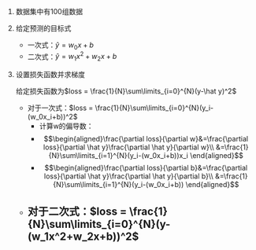 1. 数据集中有100组数据

2. 给定预测的目标式 
   - 一次式：$\hat y = w_0x+b$
   - 二次式：$\hat y=w_1x^2+w_2x+b$
   
3. 设置损失函数并求梯度

    给定损失函数为$loss = \frac{1}{N}\sum\limits_{i=0}^{N}(y-\hat y)^2$

    -   对于一次式：$loss = \frac{1}{N}\sum\limits_{i=0}^{N}(y_i-(w_0x_i+b))^2$
        -   计算w的偏导数：
        -   $$\begin{aligned}\frac{\partial loss}{\partial w}&=\frac{\partial loss}{\partial \hat y}\frac{\partial \hat y}{\partial w}\\ &=\frac{1}{N}\sum\limits_{i=1}^{N}(y_i-(w_0x_i+b))x_i \end{aligned}$$
        -   $$\begin{aligned}\frac{\partial loss}{\partial b}&=\frac{\partial loss}{\partial \hat y}\frac{\partial \hat y}{\partial b}\\ &=\frac{1}{N}\sum\limits_{i=1}^{N}(y_i-(w_0x_i+b)) \end{aligned}$$
    -   对于二次式：$loss = \frac{1}{N}\sum\limits_{i=0}^{N}(y-(w_1x^2+w_2x+b))^2$
        -   

